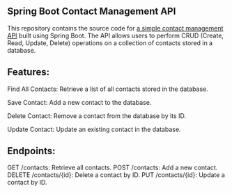 ## Spring Boot Contact Management API
This repository contains the source code for [a simple contact management API](https://github.com/TheAidanAu/SpringBoot_Contact_Management_API/blob/sprint8/Desktop/SpringBootStarter-main/src/main/java/com/decadev/controllers/ContactController.java) built using Spring Boot. The API allows users to perform CRUD (Create, Read, Update, Delete) operations on a collection of contacts stored in a database.

## Features:
Find All Contacts: Retrieve a list of all contacts stored in the database.

Save Contact: Add a new contact to the database.

Delete Contact: Remove a contact from the database by its ID.

Update Contact: Update an existing contact in the database.

## Endpoints:
GET /contacts: Retrieve all contacts.
POST /contacts: Add a new contact.
DELETE /contacts/{id}: Delete a contact by ID.
PUT /contacts/{id}: Update a contact by ID.
